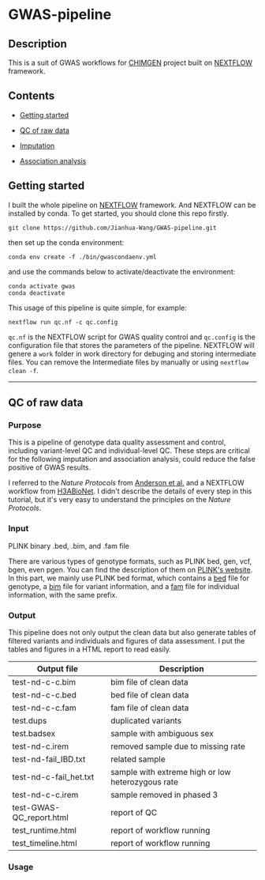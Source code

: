 # GWAS-pipeline

## Description

This is a suit of GWAS workflows for [CHIMGEN]([http://chimgen.tmu.edu.cn](http://chimgen.tmu.edu.cn/)) project built on [NEXTFLOW](<https://www.nextflow.io/>) framework.

## Contents

- [Getting started](#4)

- [QC of raw data](#1)

- [Imputation](#2)

- [Association analysis](#3)

## <a name="4"></a>Getting started

I built the whole pipeline on [NEXTFLOW](<https://www.nextflow.io/>) framework. And NEXTFLOW can be installed by conda. To get started, you should clone this repo firstly.

```shell
git clone https://github.com/Jianhua-Wang/GWAS-pipeline.git
```

then set up the conda environment:

```shell
conda env create -f ./bin/gwascondaenv.yml
```

and use the commands below to activate/deactivate the environment:

```shell
conda activate gwas
conda deactivate
```

This usage of this pipeline is quite simple, for example:

```shell
nextflow run qc.nf -c qc.config
```

`qc.nf` is the NEXTFLOW script for GWAS quality control and `qc.config` is the configuration file that stores the parameters of the pipeline. NEXTFLOW will genere a `work` folder in work directory for debuging and storing intermediate files. You can remove the Intermediate files by manually or using `nextflow clean -f`.

---

## <a name="1"></a>QC of raw data

### Purpose

This is a pipeline of genotype data quality assessment and control, including variant-level QC and individual-level QC. These steps are critical for the following imputation and association analysis, could reduce the false positive of GWAS results.

I referred to the *Nature Protocols* from [Anderson et al.](<https://www.nature.com/articles/nprot.2010.116>) and a NEXTFLOW workflow from [H3ABioNet](<https://github.com/h3abionet/h3agwas>). I didn't describe the details of every step in this tutorial, but it's very easy to understand the principles on the *Nature Protocols*.

### Input

PLINK binary .bed, .bim, and .fam file

There are various types of genotype formats, such as PLINK bed, gen, vcf, bgen, even pgen. You can find the description of them on [PLINK's website](https://www.cog-genomics.org/plink/1.9/formats). In this part, we mainly use PLINK bed format, which contains a [bed](https://www.cog-genomics.org/plink/1.9/formats#bed) file for genotype, a [bim](https://www.cog-genomics.org/plink/1.9/formats#bim) file for variant information, and a [fam](https://www.cog-genomics.org/plink/1.9/formats#fam) file for individual information, with the same prefix.

### Output

This pipeline does not only output the clean data but also generate tables of filtered variants and individuals and figures of data assessment. I put the tables and figures in a HTML report to read easily.

| Output file              | Description                                       |
| ------------------------ | ------------------------------------------------- |
| test-nd-c-c.bim          | bim file of clean data                            |
| test-nd-c-c.bed          | bed file of clean data                            |
| test-nd-c-c.fam          | fam file of clean data                            |
| test.dups                | duplicated variants                               |
| test.badsex              | sample with ambiguous sex                         |
| test-nd-c.irem           | removed sample due to missing rate                |
| test-nd-fail_IBD.txt     | related sample                                    |
| test-nd-c-fail_het.txt   | sample with extreme high or low heterozygous rate |
| test-nd-c-c.irem         | sample removed in phased 3                        |
| test-GWAS-QC_report.html | report of QC                                      |
| test_runtime.html        | report of workflow running                        |
| test_timeline.html       | report of workflow running                        |

### Usage


